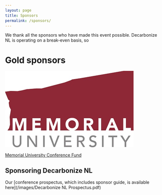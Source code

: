 ```yaml
---
layout: page
title: Sponsors
permalink: /sponsors/
---
```


We thank all the sponsors who have made this event possible. Decarbonize NL is operating on a break-even basis, so 

# Gold sponsors

![MUN Logo](/images/MUN_Logo_Pantone.jpg)

[Memorial University Conference Fund](https://www.mun.ca/research/funding/conference/index.php)

## Sponsoring Decarbonize NL

Our [conference prospectus, which includes sponsor guide, is available here](/images/Decarbonize NL Prospectus.pdf)
